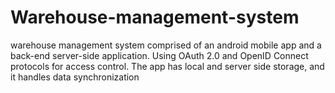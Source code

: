 # Warehouse-management-system
warehouse management system comprised of an android mobile app and a back-end server-side
application. Using OAuth 2.0 and OpenID Connect protocols for access control. The app has local and server side
storage, and it handles data synchronization
